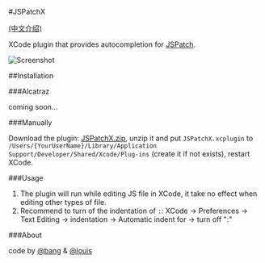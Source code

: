#JSPatchX

[(中文介绍)](https://github.com/bang590/JSPatchX/blob/master/README-CN.md)

XCode plugin that provides autocompletion for [JSPatch](https://github.com/bang590/JSPatch). 

![Screenshot](https://raw.github.com/bang590/JSPatchX/master/Resource/Screenshot.gif)

##Installation

###Alcatraz

coming soon...

###Manually

Download the plugin: [JSPatchX.zip](https://raw.github.com/bang590/JSPatchX/master/Resource/JSPatchX.zip), unzip it and put `JSPatchX.xcplugin` to `/Users/{YourUserName}/Library/Application Support/Developer/Shared/Xcode/Plug-ins` (create it if not exists), restart XCode.

###Usage

1. The plugin will run while editing JS file in XCode, it take no effect when editing other types of file.
2. Recommend to turn of the indentation of `:`: XCode -> Preferences -> Text Editing -> indentation -> Automatic indent for -> turn off ":"

###About

code by [@bang](https://github.com/bang590) & [@louis](https://github.com/gabailey)